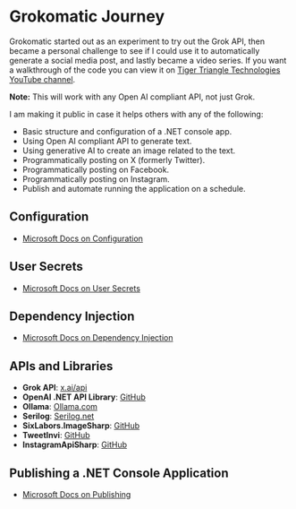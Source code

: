 # Grokomatic Journey

Grokomatic started out as an experiment to try out the Grok API, then became a personal challenge to see if I could use it to automatically generate a social media post, and lastly became a video series. If you want a walkthrough of the code you can view it on [Tiger Triangle Technologies YouTube channel](https://www.youtube.com/@TigerTriangleTech).

**Note:** This will work with any Open AI compliant API, not just Grok.

I am making it public in case it helps others with any of the following:
- Basic structure and configuration of a .NET console app.
- Using Open AI compliant API to generate text.
- Using generative AI to create an image related to the text.
- Programmatically posting on X (formerly Twitter).
- Programmatically posting on Facebook.
- Programmatically posting on Instagram.
- Publish and automate running the application on a schedule.

## Configuration
- [Microsoft Docs on Configuration](https://learn.microsoft.com/en-us/dotnet/core/extensions/configuration)

## User Secrets
- [Microsoft Docs on User Secrets](https://learn.microsoft.com/en-us/aspnet/core/security/app-secrets)

## Dependency Injection
- [Microsoft Docs on Dependency Injection](https://learn.microsoft.com/en-us/dotnet/core/extensions/dependency-injection)

## APIs and Libraries
- **Grok API**: [x.ai/api](https://x.ai/api)
- **OpenAI .NET API Library**: [GitHub](https://github.com/openai/openai-dotnet)
- **Ollama**: [Ollama.com](https://ollama.com/)
- **Serilog**: [Serilog.net](https://serilog.net/)
- **SixLabors.ImageSharp**: [GitHub](https://github.com/SixLabors/ImageSharp)
- **TweetInvi**: [GitHub](https://github.com/linvi/tweetinvi)
- **InstagramApiSharp**: [GitHub](https://github.com/ramtinak/InstagramApiSharp/)

## Publishing a .NET Console Application
- [Microsoft Docs on Publishing](https://learn.microsoft.com/en-us/dotnet/core/tutorials/publishing-with-visual-studio)